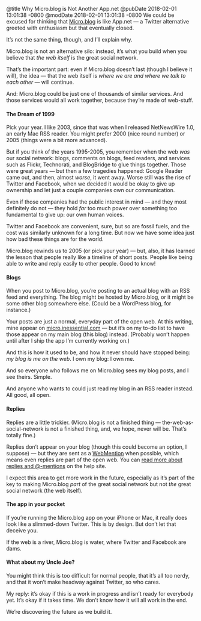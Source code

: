 @title Why Micro.blog is Not Another App.net
@pubDate 2018-02-01 13:01:38 -0800
@modDate 2018-02-01 13:01:38 -0800
We could be excused for thinking that [Micro.blog](https://micro.blog/) is like App.net — a Twitter alternative greeted with enthusiasm but that eventually closed.

It’s not the same thing, though, and I’ll explain why.

Micro.blog is not an alternative silo: instead, it’s what you build when you believe that _the web itself_ is the great social network.

That’s the important part: even if Micro.blog doesn’t last (though I believe it will), the idea — that the web itself is _where we are and where we talk to each other_ — will continue.

And: Micro.blog could be just one of thousands of similar services. And those services would all work together, because they’re made of web-stuff.

#### The Dream of 1999

Pick your year. I like 2003, since that was when I released NetNewsWire 1.0, an early Mac RSS reader. You might prefer 2000 (nice round number) or 2005 (things were a bit more advanced).

But if you think of the years 1995-2005, you remember when the web _was_ our social network: blogs, comments on blogs, feed readers, and services such as Flickr, Technorati, and BlogBridge to glue things together. Those were great years — but then a few tragedies happened: Google Reader came out, and then, almost _worse_, it went away. Worse still was the rise of Twitter and Facebook, when we decided it would be okay to give up ownership and let just a couple companies own our communication.

Even if those companies had the public interest in mind — and they most definitely do not — they hold _far_ too much power over something too fundamental to give up: our own human voices.

Twitter and Facebook are convenient, sure, but so are fossil fuels, and the cost was similarly unknown for a long time. But now we have some idea just how bad these things are for the world.

Micro.blog rewinds us to 2005 (or pick your year) — but, also, it has learned the lesson that people really like a timeline of short posts. People like being able to write and reply easily to other people. Good to know!

#### Blogs

When you post to Micro.blog, you’re posting to an actual blog with an RSS feed and everything. The blog might be hosted by Micro.blog, or it might be some other blog somewhere else. (Could be a WordPress blog, for instance.)

Your posts are just a normal, everyday part of the open web. At this writing, mine appear on [micro.inessential.com](https://micro.inessential.com/) — but it’s on my to-do list to have those appear on my main blog (this blog) instead. (Probably won’t happen until after I ship the app I’m currently working on.)

And this is how it used to be, and how it never should have stopped being: _my blog is me on the web_. I own my blog: I own me.

And so everyone who follows me on Micro.blog sees my blog posts, and I see theirs. Simple.

And anyone who wants to could just read my blog in an RSS reader instead. All good, all open.

#### Replies

Replies are a little trickier. (Micro.blog is not a finished thing — the-web-as-social-network is not a finished thing, and, we hope, never will be. That’s totally fine.)

Replies don’t appear on your blog (though this could become an option, I suppose) — but they are sent as a [WebMention](https://webmention.net/) when possible, which means even replies are part of the open web. You can [read more about replies and @-mentions](http://help.micro.blog/2018/replies-and-mentions/) on the help site.

I expect this area to get more work in the future, especially as it’s part of the key to making Micro.blog _part_ of the great social network but not _the_ great social network (the web itself).

#### The app in your pocket

If you’re running the Micro.blog app on your iPhone or Mac, it really does look like a slimmed-down Twitter. This is by design. But don’t let that deceive you.

If the web is a river, Micro.blog is water, where Twitter and Facebook are dams.

#### What about my Uncle Joe?

You might think this is too difficult for normal people, that it’s all too nerdy, and that it won’t make headway against Twitter, so who cares.

My reply: it’s okay if this is a work in progress and isn’t ready for everybody yet. It’s okay if it takes time. We don’t know how it will all work in the end.

We’re discovering the future as we build it.

